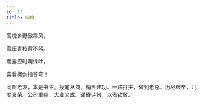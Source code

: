 ```yaml
---
id: 13
title: 咏槐
---
```

高槐乡野傲霜风，

雪压青枝背不躬。

雨露应时萌绿叶，

喜看柯剑指苍穹！

<p class="note">同窗老友，本是书生。投笔从商，销售建功。一路打拼，做到老总。历尽艰辛，几度衰荣。公司重组，大业又成。遥寄诗句，以表钦敬。</p>
